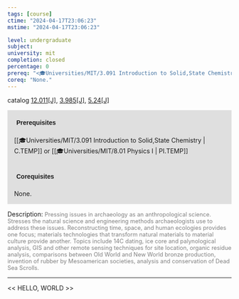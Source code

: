 ```yaml
---
tags: [course]
ctime: "2024-04-17T23:06:23"
mstime: "2024-04-17T23:06:23"

level: undergraduate
subject: 
university: mit
completion: closed
percentage: 0
prereq: "<🎓Universities/MIT/3.091 Introduction to Solid,State Chemistry> or <🎓Universities/MIT/8.01 Physics I>"
coreq: "None."
---
```


catalog [12.011[J]](http://student.mit.edu/catalog/m12a.html#12.011), [3.985[J]](http://student.mit.edu/catalog/m3b.html#3.985), [5.24[J]](http://student.mit.edu/catalog/m5a.html#5.24)

<span style="display: block; padding: 15px; background-color: rgb(100, 100, 100, 0.2);"><font id="m_prereq713_0" style="display: block; font-family: Arial, sans-serif; font-weight: bold; padding: 5px">Prerequisites</font><br><span id="prereq713_0">[[🎓Universities/MIT/3.091 Introduction to Solid,State Chemistry | C.TEMP]] or [[🎓Universities/MIT/8.01 Physics I | PI.TEMP]]</span></span>
<span style="display: block; padding: 15px; background-color: rgb(100, 100, 100, 0.2);"><font id="m_coreq713_0" style="display: block; font-family: Arial, sans-serif; font-weight: bold; padding: 5px">Corequisites</font><br><span id="coreq713_0">None.</span></span>

<font style="">Description:</font>
<font style="color: grey; font-size: 0.8rem;">Pressing issues in archaeology as an anthropological science. Stresses the natural science and engineering methods archaeologists use to address these issues. Reconstructing time, space, and human ecologies provides one focus; materials technologies that transform natural materials to material culture provide another. Topics include 14C dating, ice core and palynological analysis, GIS and other remote sensing techniques for site location, organic residue analysis, comparisons between Old World and New World bronze production, invention of rubber by Mesoamerican societies, analysis and conservation of Dead Sea Scrolls.</font>



---

<< HELLO, WORLD >>
